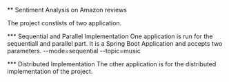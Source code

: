 ** Sentiment Analysis on Amazon reviews

The project constists of two application.

*** Sequential and Parallel Implementation
One application is run for the sequentiall and parallel part. It is a Spring Boot Application and accepts two parameters.
--mode=sequential --topic=music

*** Distributed Implementation
The other application is for the distributed implementation of the project.
